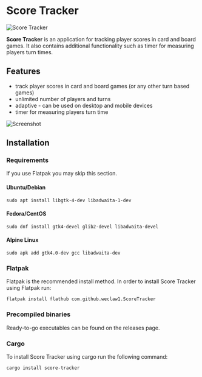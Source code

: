 # Score Tracker
![Score Tracker](https://raw.githubusercontent.com/weclaw1/score-tracker/main/src/resources/com.github.weclaw1.ScoreTracker.svg)

**Score Tracker** is an application for tracking player scores in card and board games. It also contains additional functionality such as timer for measuring players turn times.

## Features
- track player scores in card and board games (or any other turn based games)
- unlimited number of players and turns
- adaptive - can be used on desktop and mobile devices
- timer for measuring players turn time

![Screenshot](https://raw.githubusercontent.com/weclaw1/score-tracker/main/src/resources/screenshot.png)

## Installation

### Requirements
If you use Flatpak you may skip this section.

#### Ubuntu/Debian
```
sudo apt install libgtk-4-dev libadwaita-1-dev
```
#### Fedora/CentOS
```
sudo dnf install gtk4-devel glib2-devel libadwaita-devel
```

#### Alpine Linux
```
sudo apk add gtk4.0-dev gcc libadwaita-dev
```

### Flatpak
Flatpak is the recommended install method.
In order to install Score Tracker using Flatpak run:
```
flatpak install flathub com.github.weclaw1.ScoreTracker
```

### Precompiled binaries
Ready-to-go executables can be found on the releases page.

### Cargo
To install Score Tracker using cargo run the following command:
```
cargo install score-tracker
```